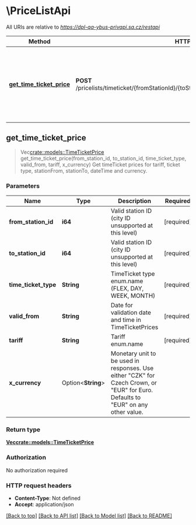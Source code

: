 # \PriceListApi

All URIs are relative to *https://dpl-qa-ybus-privapi.sa.cz/restapi*

Method | HTTP request | Description
------------- | ------------- | -------------
[**get_time_ticket_price**](PriceListApi.md#get_time_ticket_price) | **POST** /pricelists/timeticket/{fromStationId}/{toStationId}/{timeTicketType}/{validFrom}/{tariff} | Get timeTicket prices for tariff, ticket type, stationFrom, stationTo, dateTime and currency.



## get_time_ticket_price

> Vec<crate::models::TimeTicketPrice> get_time_ticket_price(from_station_id, to_station_id, time_ticket_type, valid_from, tariff, x_currency)
Get timeTicket prices for tariff, ticket type, stationFrom, stationTo, dateTime and currency.

### Parameters


Name | Type | Description  | Required | Notes
------------- | ------------- | ------------- | ------------- | -------------
**from_station_id** | **i64** | Valid station ID (city ID unsupported at this level) | [required] |
**to_station_id** | **i64** | Valid station ID (city ID unsupported at this level) | [required] |
**time_ticket_type** | **String** | TimeTicket type enum.name (FLEX, DAY, WEEK, MONTH) | [required] |
**valid_from** | **String** | Date for validation date and time in TimeTicketPrices | [required] |
**tariff** | **String** | Tariff enum.name | [required] |
**x_currency** | Option<**String**> | Monetary unit to be used in responses. Use either \"CZK\" for Czech Crown, or \"EUR\" for Euro. Defaults to \"EUR\" on any other value. |  |[default to EUR]

### Return type

[**Vec<crate::models::TimeTicketPrice>**](TimeTicketPrice.md)

### Authorization

No authorization required

### HTTP request headers

- **Content-Type**: Not defined
- **Accept**: application/json

[[Back to top]](#) [[Back to API list]](../README.md#documentation-for-api-endpoints) [[Back to Model list]](../README.md#documentation-for-models) [[Back to README]](../README.md)

